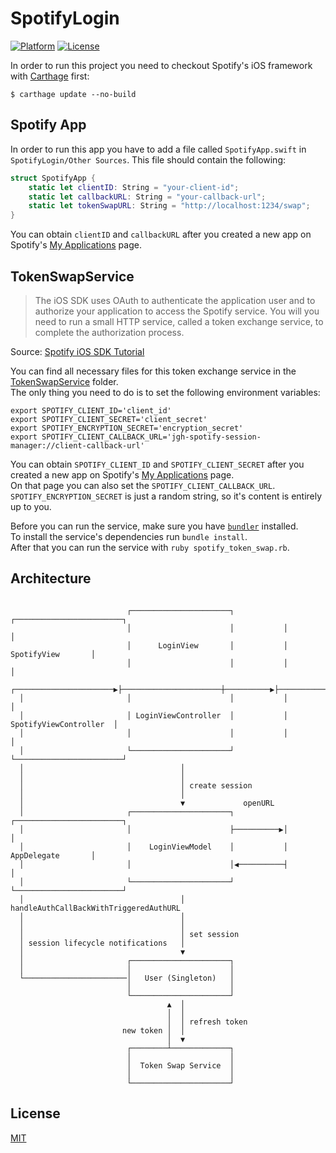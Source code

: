 # SpotifyLogin

[![Platform](https://img.shields.io/badge/platform-ios-lightgrey.svg)](https://developer.apple.com/devcenter/ios/index.action)
[![License](https://img.shields.io/badge/license-MIT-3f3f3f.svg)](http://choosealicense.com/licenses/mit)

In order to run this project you need to checkout Spotify's iOS framework with [Carthage](https://github.com/Carthage/Carthage) first:

```shell
$ carthage update --no-build
```

## Spotify App

In order to run this app you have to add a file called `SpotifyApp.swift` in `SpotifyLogin/Other Sources`.
This file should contain the following:

``` swift
struct SpotifyApp {
    static let clientID: String = "your-client-id";
    static let callbackURL: String = "your-callback-url";
    static let tokenSwapURL: String = "http://localhost:1234/swap";
}
```

You can obtain `clientID` and `callbackURL` after you created a new app on Spotify's [My Applications](http://developer.spotify.com/my-applications) page.  

## TokenSwapService

> The iOS SDK uses OAuth to authenticate the application user and to authorize your application to access the Spotify service.
> You will you need to run a small HTTP service, called a token exchange service, to complete the authorization process.

Source: [Spotify iOS SDK Tutorial](https://developer.spotify.com/technologies/spotify-ios-sdk/tutorial)

You can find all necessary files for this token exchange service in the [TokenSwapService](TokenSwapService) folder.  
The only thing you need to do is to set the following environment variables:

```shell
export SPOTIFY_CLIENT_ID='client_id'
export SPOTIFY_CLIENT_SECRET='client_secret'
export SPOTIFY_ENCRYPTION_SECRET='encryption_secret'
export SPOTIFY_CLIENT_CALLBACK_URL='jgh-spotify-session-manager://client-callback-url'
```

You can obtain `SPOTIFY_CLIENT_ID` and `SPOTIFY_CLIENT_SECRET` after you created a new app on Spotify's [My Applications](http://developer.spotify.com/my-applications) page.  
On that page you can also set the `SPOTIFY_CLIENT_CALLBACK_URL`.  
`SPOTIFY_ENCRYPTION_SECRET` is just a random string, so it's content is entirely up to you.

Before you can run the service, make sure you have [`bundler`](http://bundler.io) installed.  
To install the service's dependencies run `bundle install`.  
After that you can run the service with `ruby spotify_token_swap.rb`.

## Architecture

```
                                                                                            
                          ┌──────────────────────┐           ┌────────────────────────┐     
                          │                      │           │                        │     
                          │      LoginView       │           │      SpotifyView       │     
                          │                      │           │                        │     
  ┌──────────────────────▶├──────────────────────┼──────────▶├────────────────────────┤     
  │                       │                      │           │                        │     
  │                       │ LoginViewController  │           │ SpotifyViewController  │     
  │                       │                      │           │                        │     
  │                       └──────────────────────┘           └────────────────────────┘     
  │                                   │                                                     
  │                                   │                                                     
  │                                   │ create session                                      
  │                                   │                                                     
  │                                   ▼             openURL                                 
  │                       ┌──────────────────────┐           ┌────────────────────────┐     
  │                       │                      ├──────────▶│                        │     
  │                       │    LoginViewModel    │           │      AppDelegate       │     
  │                       │                      │◀──────────┤                        │     
  │                       └──────────────────────┘           └────────────────────────┘     
  │                                   │             handleAuthCallBackWithTriggeredAuthURL  
  │                                   │                                                     
  │                                   │                                                     
  │                                   │ set session                                         
  │ session lifecycle notifications   │                                                     
  │                                   ▼                                                     
  │                       ┌──────────────────────┐                                          
  │                       │                      │                                          
  └───────────────────────│   User (Singleton)   │                                          
                          │                      │                                          
                          └──────────────────────┘                                          
                                   ▲  │                                                     
                                   │  │                                                     
                                   │  │ refresh token                                       
                         new token │  │                                                     
                                   │  ▼                                                     
                          ┌────────┴─────────────┐                                          
                          │                      │                                          
                          │  Token Swap Service  │                                          
                          │                      │                                          
                          └──────────────────────┘                                                                                                             
```

## License

[MIT](LICENSE)
